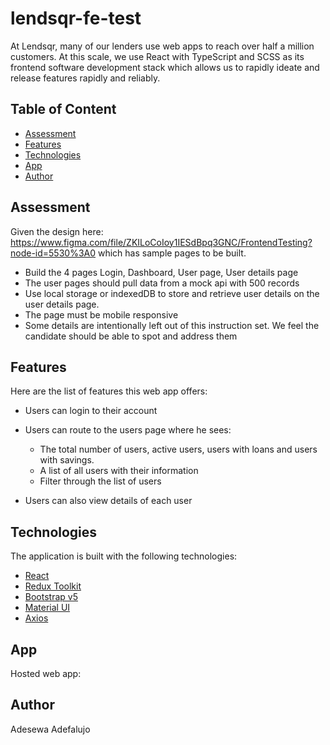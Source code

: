 # lendsqr-fe-test

At Lendsqr, many of our lenders use web apps to reach over half a million customers. At this scale, we use React with TypeScript and SCSS as its frontend software development stack which allows us to rapidly ideate and release features rapidly and reliably.

## Table of Content

- [Assessment](#assessment)
- [Features](#features)
- [Technologies](#technologies)
- [App](#app)
- [Author](#author)

## Assessment

Given the design here: https://www.figma.com/file/ZKILoCoIoy1IESdBpq3GNC/FrontendTesting?node-id=5530%3A0 which has sample pages to be built.

- Build the 4 pages Login, Dashboard, User page, User details page
- The user pages should pull data from a mock api with 500 records
- Use local storage or indexedDB to store and retrieve user details on the user details page.
- The page must be mobile responsive
- Some details are intentionally left out of this instruction set. We feel the candidate should be able to spot and address them

## Features

Here are the list of features this web app offers:

- Users can login to their account
- Users can route to the users page where he sees:

  - The total number of users, active users, users with loans and users with savings.
  - A list of all users with their information
  - Filter through the list of users

- Users can also view details of each user

## Technologies

The application is built with the following technologies:

- [React](https://reactjs.org/)
- [Redux Toolkit](https://redux-toolkit.js.org/)
- [Bootstrap v5](https://getbootstrap.com/)
- [Material UI](https://mui.com/)
- [Axios](https://axios-http.com/docs/intro)

## App

Hosted web app:

## Author

Adesewa Adefalujo
